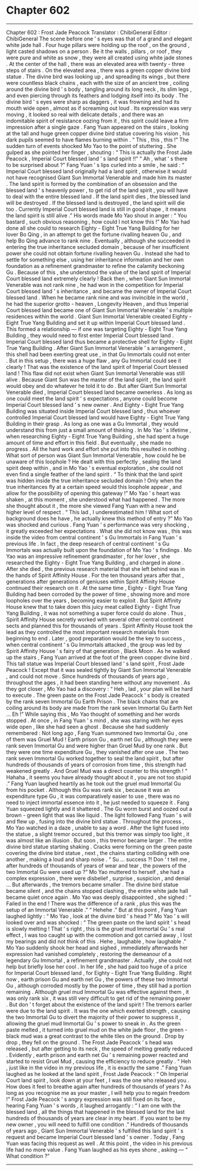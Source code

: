 
# Chapter 602


---

Chapter 602 : Frost Jade Peacock
Translator :
ChibiGeneral
Editor :
ChibiGeneral
The scene before one ’ s eyes was that of a grand and elegant white jade hall .
Four huge pillars were holding up the roof , on the ground , light casted shadows on a person .
Be it the walls , pillars , or roof , they were pure and white as snow , they were all created using white jade stones .
At the center of the hall , there was an elevated area with twenty - three steps of stairs .
On the elevated area , there was a green copper divine bird statue . The divine bird was looking up , and spreading its wings , but there were countless black chains , each with the size of an ancient tree , coiling around the divine bird ’ s body , tangling around its long neck , its slim legs , and even piercing through its feathers and lodging itself into its body .
The divine bird ’ s eyes were sharp as daggers , it was frowning and had its mouth wide open , almost as if screaming out loud . Its expression was very moving , it looked so real with delicate details , and there was an indomitable spirit of resistance oozing from it , this spirit could leave a firm impression after a single gaze .
Fang Yuan appeared on the stairs , looking at the tall and huge green copper divine bird statue covering his vision , his dark pupils seemed to have flames burning within .
“ This , this , this !” The sudden turn of events shocked Mo Yao to the point of stuttering .
She gulped as she pointed her finger , shouting : “ This is actually the Frost Jade Peacock , Imperial Court blessed land ’ s land spirit !!”
“ Ah , what ’ s there to be surprised about ?” Fang Yuan ’ s lips curled into a smile , he said : “ Imperial Court blessed land originally had a land spirit , otherwise it would not have recognised Giant Sun Immortal Venerable and made him its master . The land spirit is formed by the combination of an obsession and the blessed land ’ s heavenly power , to get rid of the land spirit , you will have to deal with the entire blessed land . If the land spirit dies , the blessed land will be destroyed . If the blessed land is destroyed , the land spirit will die too . Currently Imperial Court blessed land is still in good shape , it means the land spirit is still alive .”
His words made Mo Yao shout in anger : “ You bastard , such obvious reasoning , how could I not know this !”
Mo Yao had done all she could to research Eighty - Eight True Yang Building for her lover Bo Qing , in an attempt to get the fortune rivalling heaven Gu , and help Bo Qing advance to rank nine .
Eventually , although she succeeded in entering the true inheritance secluded domain , because of her insufficient power she could not obtain fortune rivalling heaven Gu . Instead she had to settle for something else , using her inheritance information and her own foundation as a refinement grandmaster to refine the calamity beckoning Gu .
Because of this , she understood the value of the land spirit of Imperial Court blessed land extremely clearly !
Back then , when Giant Sun Immortal Venerable was not rank nine , he had won in the competition for Imperial Court blessed land ’ s inheritance , and became the owner of Imperial Court blessed land .
When he became rank nine and was invincible in the world , he had the superior grotto - heaven , Longevity Heaven , and thus Imperial Court blessed land became one of Giant Sun Immortal Venerable ’ s multiple residences within the world .
Giant Sun Immortal Venerable created Eighty - Eight True Yang Building and set it up within Imperial Court blessed land .
This formed a relationship — if one was targeting Eighty - Eight True Yang Building , they would need to first enter Imperial Court blessed land . Imperial Court blessed land thus became a protective shell for Eighty - Eight True Yang Building .
After Giant Sun Immortal Venerable ’ s arrangement , this shell had been exerting great use , in that Gu Immortals could not enter .
But in this setup , there was a huge flaw , any Gu Immortal could see it clearly !
That was the existence of the land spirit of Imperial Court blessed land !
This flaw did not exist when Giant Sun Immortal Venerable was still alive . Because Giant Sun was the master of the land spirit , the land spirit would obey and do whatever he told it to do .
But after Giant Sun Immortal Venerable died , Imperial Court blessed land became ownerless . As long as one could meet the land spirit ’ s expectations , anyone could become Imperial Court blessed land ’ s new owner .
And Eighty - Eight True Yang Building was situated inside Imperial Court blessed land , thus whoever controlled Imperial Court blessed land would have Eighty - Eight True Yang Building in their grasp .
As long as one was a Gu Immortal , they would understand this from just a small amount of thinking .
In Mo Yao ’ s lifetime , when researching Eighty - Eight True Yang Building , she had spent a huge amount of time and effort in this field .
But eventually , she made no progress .
All the hard work and effort she put into this resulted in nothing .
What sort of person was Giant Sun Immortal Venerable , how could he be unaware of this loophole ? He dealt with this perfectly , sealing the land spirit deep within , and in Mo Yao ’ s eventual exploration , she could not even find a single feather of the land spirit .
“ To think that the land spirit was hidden inside the true inheritance secluded domain ! Only when the true inheritances fly at a certain speed would this loophole appear , and allow for the possibility of opening this gateway !” Mo Yao ’ s heart was shaken , at this moment , she understood what had happened .
The more she thought about it , the more she viewed Fang Yuan with a new and higher level of respect .
“ This lad , I underestimated him ! What sort of background does he have , he actually knew this method of entry ?” Mo Yao was shocked and curious .
Fang Yuan ’ s performance was very shocking , it greatly exceeded her expectations .
What she did not know was , this was inside the video from central continent ’ s Gu Immortals in Fang Yuan ’ s previous life .
In fact , the deep research of central continent ’ s Gu Immortals was actually built upon the foundation of Mo Yao ’ s findings .
Mo Yao was an impressive refinement grandmaster , for her lover , she researched the Eighty - Eight True Yang Building , and charged in alone . After she died , the previous research material that she left behind was in the hands of Spirit Affinity House .
For the ten thousand years after that , generations after generations of geniuses within Spirit Affinity House continued their research on it . At the same time , Eighty - Eight True Yang Building had been corroded by the power of time , showing more and more loopholes over the years , becoming easier to exploit .
But Spirit Affinity House knew that to take down this juicy meat called Eighty - Eight True Yang Building , it was not something a super force could do alone . Thus , Spirit Affinity House secretly worked with several other central continent sects and planned this for thousands of years .
Spirit Affinity House took the lead as they controlled the most important research materials from beginning to end . Later , good preparation would be the key to success , when central continent ’ s Gu Immortals attacked , the group was led by Spirit Affinity House ’ s fairy of that generation , Black Moon .
As he walked up the stairs , Fang Yuan arrived at the foot of the green copper divine bird .
This tall statue was Imperial Court blessed land ’ s land spirit , Frost Jade Peacock !
Except that it was sealed tightly by Giant Sun Immortal Venerable , and could not move . Since hundreds of thousands of years ago , throughout the ages , it had been standing here without any movement .
As they got closer , Mo Yao had a discovery : “ Heh , lad , your plan will be hard to execute . The green paste on the Frost Jade Peacock ’ s body is created by the rank seven Immortal Gu Earth Prison . The black chains that are coiling around its body are made from the rank seven Immortal Gu Earth Net … Eh !”
While saying this , Mo Yao thought of something and her words stopped .
At once , in Fang Yuan ’ s mind , she was staring with her eyes wide open , like she had seen a ghost .
Because she had suddenly remembered : Not long ago , Fang Yuan summoned two Immortal Gu , one of them was Gruel Mud !
Earth prison Gu , earth net Gu , although they were rank seven Immortal Gu and were higher than Gruel Mud by one rank .
But they were one time expenditure Gu , they vanished after one use .
The two rank seven Immortal Gu worked together to seal the land spirit , but after hundreds of thousands of years of corrosion from time , this strength had weakened greatly .
And Gruel Mud was a direct counter to this strength !
“ Hahaha , it seems you have already thought about it , you are not too stupid .” Fang Yuan laughed heartily as he took out the gruel mud Immortal Gu from his pocket .
Although this Gu was rank six , because it was an expenditure type Gu , it was comparatively easier to use , there was no need to inject immortal essence into it , he just needed to squeeze it .
Fang Yuan squeezed lightly and it shattered .
The Gu worm burst and oozed out a brown - green light that was like liquid .
The light followed Fang Yuan ’ s will and flew up , fusing into the divine bird statue .
Throughout the process , Mo Yao watched in a daze , unable to say a word .
After the light fused into the statue , a slight tremor occured , but this tremor was simply too light , it was almost like an illusion .
But soon , this tremor became larger .
The entire divine bird statue starting shaking . Cracks were forming on the green paste covering the divine bird statue , next , the chains starting colliding with one another , making a loud and sharp noise .
“ Su … success ?! Don ’ t tell me , after hundreds of thousands of years of wear and tear , the powers of the two Immortal Gu were used up ?” Mo Yao muttered to herself , she had a complex expression , there were disbelief , surprise , suspicion , and denial …
But afterwards , the tremors became smaller .
The divine bird statue became silent , and the chains stopped clashing , the entire white jade hall became quiet once again .
Mo Yao was deeply disappointed , she sighed : “ Failed in the end ! There was the difference of a rank , plus this was the setup of an Immortal Venerable .”
“ Hehehe .” But at this point , Fang Yuan laughed lightly : “ Mo Yao , look at the divine bird ’ s head ?”
Mo Yao ’ s will looked over and was shocked : “ The green paste on the land spirit ’ s head is slowly melting ! That ’ s right , this is the gruel mud Immortal Gu ’ s real effect , I was too caught up with the commotion and got carried away , I lost my bearings and did not think of this . Hehe , laughable , how laughable .”
Mo Yao suddenly shook her head and sighed , immediately afterwards her expression had vanished completely , restoring the demeanour of a legendary Gu Immortal , a refinement grandmaster .
Actually , she could not help but briefly lose her cool .
In her life , she had paid too huge of a price for Imperial Court blessed land , for Eighty - Eight True Yang Building .
Right now , earth prison Gu and earth net Gu , the powers of these two Immortal Gu , although corroded mostly by the power of time , they still had a portion remaining .
Although gruel mud Immortal Gu was effective against them , it was only rank six , it was still very difficult to get rid of the remaining power .
But don ’ t forget about the existence of the land spirit !
The tremors earlier were due to the land spirit .
It was the one which exerted strength , causing the two Immortal Gu to divert the majority of their power to suppress it , allowing the gruel mud Immortal Gu ’ s power to sneak in .
As the green paste melted , it turned into gruel mud on the white jade floor , the green - black mud was a great contrast to the white tiles on the ground .
Drop by drop , they fell on the ground .
The Frost Jade Peacock ’ s head was released , but after getting to its neck , the speed of melting greatly reduced .
Evidently , earth prison and earth net Gu ’ s remaining power reacted and started to resist Gruel Mud , causing the efficiency to reduce greatly .
“ Heh , just like in the video in my previous life , it is exactly the same .” Fang Yuan laughed as he looked at the land spirit , Frost Jade Peacock : “ Oh Imperial Court land spirit , look down at your feet , I was the one who released you . How does it feel to breathe again after hundreds of thousands of years ? As long as you recognise me as your master , I will help you to regain freedom !”
Frost Jade Peacock ’ s angry expression was still fixed on its face , hearing Fang Yuan ’ s words , it laughed arrogantly : “ I am one with the blessed land , all the things that happened in the blessed land for the last hundreds of thousands of years are clear in my heart . If you want to be my new owner , you will need to fulfill one condition .”
Hundreds of thousands of years ago , Giant Sun Immortal Venerable ’ s fulfilled this land spirit ’ s request and became Imperial Court blessed land ’ s owner .
Today , Fang Yuan was facing this request as well .
At this point , the video in his previous life had no more value . Fang Yuan laughed as his eyes shone , asking —
“ What condition ?”

---

